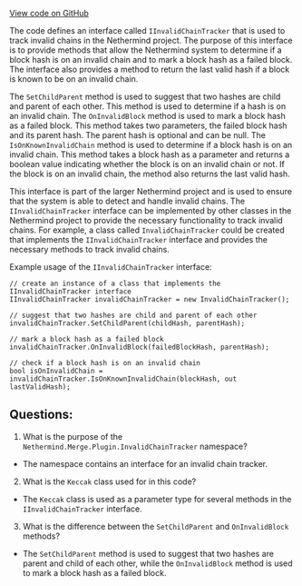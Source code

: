 [View code on GitHub](https://github.com/NethermindEth/nethermind/src/Nethermind/Nethermind.Merge.Plugin/InvalidChainTracker/IInvalidChainTracker.cs)

The code defines an interface called `IInvalidChainTracker` that is used to track invalid chains in the Nethermind project. The purpose of this interface is to provide methods that allow the Nethermind system to determine if a block hash is on an invalid chain and to mark a block hash as a failed block. The interface also provides a method to return the last valid hash if a block is known to be on an invalid chain.

The `SetChildParent` method is used to suggest that two hashes are child and parent of each other. This method is used to determine if a hash is on an invalid chain. The `OnInvalidBlock` method is used to mark a block hash as a failed block. This method takes two parameters, the failed block hash and its parent hash. The parent hash is optional and can be null. The `IsOnKnownInvalidChain` method is used to determine if a block hash is on an invalid chain. This method takes a block hash as a parameter and returns a boolean value indicating whether the block is on an invalid chain or not. If the block is on an invalid chain, the method also returns the last valid hash.

This interface is part of the larger Nethermind project and is used to ensure that the system is able to detect and handle invalid chains. The `IInvalidChainTracker` interface can be implemented by other classes in the Nethermind project to provide the necessary functionality to track invalid chains. For example, a class called `InvalidChainTracker` could be created that implements the `IInvalidChainTracker` interface and provides the necessary methods to track invalid chains.

Example usage of the `IInvalidChainTracker` interface:

```
// create an instance of a class that implements the IInvalidChainTracker interface
IInvalidChainTracker invalidChainTracker = new InvalidChainTracker();

// suggest that two hashes are child and parent of each other
invalidChainTracker.SetChildParent(childHash, parentHash);

// mark a block hash as a failed block
invalidChainTracker.OnInvalidBlock(failedBlockHash, parentHash);

// check if a block hash is on an invalid chain
bool isOnInvalidChain = invalidChainTracker.IsOnKnownInvalidChain(blockHash, out lastValidHash);
```
## Questions: 
 1. What is the purpose of the `Nethermind.Merge.Plugin.InvalidChainTracker` namespace?
- The namespace contains an interface for an invalid chain tracker.

2. What is the `Keccak` class used for in this code?
- The `Keccak` class is used as a parameter type for several methods in the `IInvalidChainTracker` interface.

3. What is the difference between the `SetChildParent` and `OnInvalidBlock` methods?
- The `SetChildParent` method is used to suggest that two hashes are parent and child of each other, while the `OnInvalidBlock` method is used to mark a block hash as a failed block.
